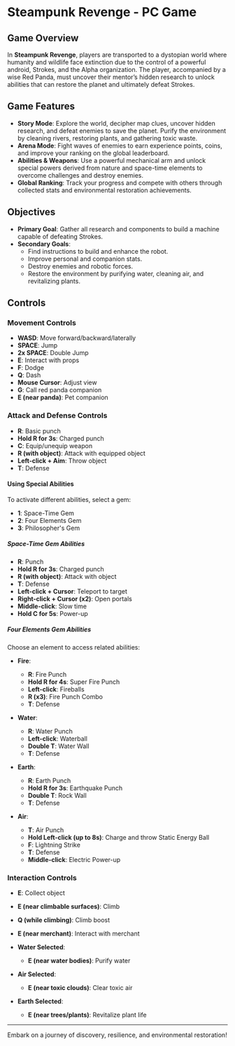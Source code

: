 # Steampunk Revenge - PC Game

## Game Overview

In **Steampunk Revenge**, players are transported to a dystopian world where humanity and wildlife face extinction due to the control of a powerful android, Strokes, and the Alpha organization. The player, accompanied by a wise Red Panda, must uncover their mentor’s hidden research to unlock abilities that can restore the planet and ultimately defeat Strokes.

## Game Features

- **Story Mode**: Explore the world, decipher map clues, uncover hidden research, and defeat enemies to save the planet. Purify the environment by cleaning rivers, restoring plants, and gathering toxic waste.
- **Arena Mode**: Fight waves of enemies to earn experience points, coins, and improve your ranking on the global leaderboard.
- **Abilities & Weapons**: Use a powerful mechanical arm and unlock special powers derived from nature and space-time elements to overcome challenges and destroy enemies.
- **Global Ranking**: Track your progress and compete with others through collected stats and environmental restoration achievements.

## Objectives

- **Primary Goal**: Gather all research and components to build a machine capable of defeating Strokes.
- **Secondary Goals**:
  - Find instructions to build and enhance the robot.
  - Improve personal and companion stats.
  - Destroy enemies and robotic forces.
  - Restore the environment by purifying water, cleaning air, and revitalizing plants.

## Controls

### Movement Controls
- **WASD**: Move forward/backward/laterally
- **SPACE**: Jump
- **2x SPACE**: Double Jump
- **E**: Interact with props
- **F**: Dodge
- **Q**: Dash
- **Mouse Cursor**: Adjust view
- **G**: Call red panda companion
- **E (near panda)**: Pet companion

### Attack and Defense Controls
- **R**: Basic punch
- **Hold R for 3s**: Charged punch
- **C**: Equip/unequip weapon
- **R (with object)**: Attack with equipped object
- **Left-click + Aim**: Throw object
- **T**: Defense

#### Using Special Abilities
To activate different abilities, select a gem:
- **1**: Space-Time Gem
- **2**: Four Elements Gem
- **3**: Philosopher's Gem

##### Space-Time Gem Abilities
- **R**: Punch
- **Hold R for 3s**: Charged punch
- **R (with object)**: Attack with object
- **T**: Defense
- **Left-click + Cursor**: Teleport to target
- **Right-click + Cursor (x2)**: Open portals
- **Middle-click**: Slow time
- **Hold C for 5s**: Power-up

##### Four Elements Gem Abilities
Choose an element to access related abilities:
  - **Fire**:
    - **R**: Fire Punch
    - **Hold R for 4s**: Super Fire Punch
    - **Left-click**: Fireballs
    - **R (x3)**: Fire Punch Combo
    - **T**: Defense

  - **Water**:
    - **R**: Water Punch
    - **Left-click**: Waterball
    - **Double T**: Water Wall
    - **T**: Defense

  - **Earth**:
    - **R**: Earth Punch
    - **Hold R for 3s**: Earthquake Punch
    - **Double T**: Rock Wall
    - **T**: Defense

  - **Air**:
    - **T**: Air Punch
    - **Hold Left-click (up to 8s)**: Charge and throw Static Energy Ball
    - **F**: Lightning Strike
    - **T**: Defense
    - **Middle-click**: Electric Power-up

### Interaction Controls
- **E**: Collect object
- **E (near climbable surfaces)**: Climb
- **Q (while climbing)**: Climb boost
- **E (near merchant)**: Interact with merchant

- **Water Selected**:
  - **E (near water bodies)**: Purify water

- **Air Selected**:
  - **E (near toxic clouds)**: Clear toxic air

- **Earth Selected**:
  - **E (near trees/plants)**: Revitalize plant life
---

Embark on a journey of discovery, resilience, and environmental restoration!
